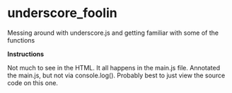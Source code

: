 underscore_foolin
=================

Messing around with underscore.js and getting familiar with some of the functions

**Instructions**

Not much to see in the HTML. It all happens in the main.js file. Annotated the main.js, but not via console.log(). Probably best to just view the source code on this one.
